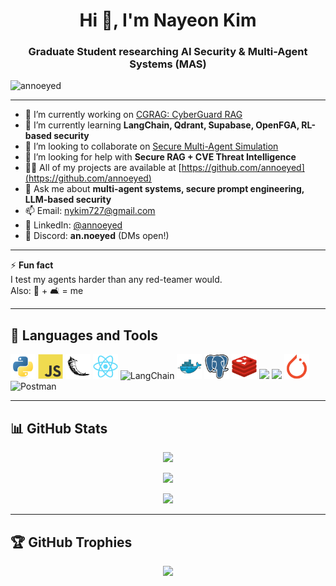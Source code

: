 <h1 align="center">Hi 👋, I'm Nayeon Kim</h1>
<h3 align="center">Graduate Student researching AI Security & Multi-Agent Systems (MAS)</h3>

<p align="left">
  <img src="https://komarev.com/ghpvc/?username=annoeyed&label=Profile%20views&color=0e75b6&style=flat" alt="annoeyed" />
</p>

---

- 🔭 I’m currently working on [CGRAG: CyberGuard RAG](https://github.com/annoeyed/CGRAG)
- 🌱 I’m currently learning **LangChain, Qdrant, Supabase, OpenFGA, RL-based security**
- 👯 I’m looking to collaborate on [Secure Multi-Agent Simulation](https://github.com/annoeyed/ma_blr)
- 🤝 I’m looking for help with **Secure RAG + CVE Threat Intelligence**
- 👨‍💻 All of my projects are available at [https://github.com/annoeyed](https://github.com/annoeyed)
- 💬 Ask me about **multi-agent systems, secure prompt engineering, LLM-based security**
- 📫 Email: [nykim727@gmail.com](mailto:nykim727@gmail.com)
- 🔗 LinkedIn: [@annoeyed](https://linkedin.com/in/annoeyed)
- 💬 Discord: **an.noeyed** (DMs open!)

---

⚡ **Fun fact**  
I test my agents harder than any red-teamer would.  
Also: 🥔 + 🛋️ = me

---

## 🔧 Languages and Tools

<p align="left">
  <img src="https://raw.githubusercontent.com/devicons/devicon/master/icons/python/python-original.svg" width="40" />
  <img src="https://raw.githubusercontent.com/devicons/devicon/master/icons/javascript/javascript-original.svg" width="40" />
  <img src="https://raw.githubusercontent.com/devicons/devicon/master/icons/flask/flask-original.svg" width="40" />
  <img src="https://raw.githubusercontent.com/devicons/devicon/master/icons/react/react-original.svg" width="40" />
  <img src="https://avatars.githubusercontent.com/u/104148133?s=200&v=4" alt="LangChain" width="40" />
  <img src="https://raw.githubusercontent.com/devicons/devicon/master/icons/docker/docker-original.svg" width="40" />
  <img src="https://raw.githubusercontent.com/devicons/devicon/master/icons/postgresql/postgresql-original.svg" width="40" />
  <img src="https://raw.githubusercontent.com/devicons/devicon/master/icons/redis/redis-original.svg" width="40" />
  <img src="https://www.vectorlogo.zone/logos/grafana/grafana-icon.svg" width="40" />
  <img src="https://www.vectorlogo.zone/logos/prometheusio/prometheusio-icon.svg" width="40" />
  <img src="https://raw.githubusercontent.com/devicons/devicon/master/icons/pytorch/pytorch-original.svg" width="40" />
  <img src="https://www.vectorlogo.zone/logos/getpostman/getpostman-icon.svg" alt="Postman" width="40" />
</p>


---

## 📊 GitHub Stats

<p align="center">
  <img src="https://github-readme-stats.vercel.app/api?username=annoeyed&show_icons=true&theme=tokyonight" />
</p>
<p align="center">
  <img src="https://github-readme-streak-stats.herokuapp.com/?user=annoeyed&theme=tokyonight" />
</p>
<p align="center">
  <img src="https://github-readme-stats.vercel.app/api/top-langs/?username=annoeyed&layout=compact&theme=tokyonight" />
</p>

---

## 🏆 GitHub Trophies

<p align="center">
  <img src="https://github-profile-trophy.vercel.app/?username=annoeyed&theme=tokyonight&column=6" />
</p>
